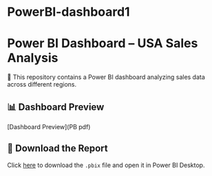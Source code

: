 # PowerBI-dashboard1
# Power BI Dashboard – USA Sales Analysis

🧾 This repository contains a Power BI dashboard analyzing sales data across different regions.

## 📊 Dashboard Preview
[Dashboard Preview](PB pdf)

## 📁 Download the Report
Click [here](EV_Sales_Analysis.pbix) to download the `.pbix` file and open it in Power BI Desktop.
